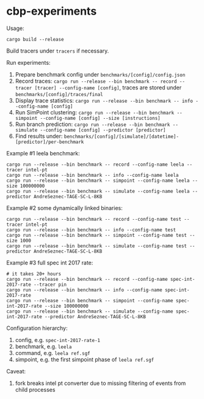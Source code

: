 # cbp-experiments

Usage:

```shell
cargo build --release
```

Build tracers under `tracers` if necessary.

Run experiments:

1. Prepare benchmark config under `benchmarks/[config]/config.json`
2. Record traces: `cargo run --release --bin benchmark -- record --tracer [tracer] --config-name [config]`, traces are stored under `benchmarks/[config]/traces/final`
3. Display trace statistics: `cargo run --release --bin benchmark -- info --config-name [config]`
3. Run SimPoint clustering: `cargo run --release --bin benchmark -- simpoint --config-name [config] --size [instructions]`
4. Run branch prediction: `cargo run --release --bin benchmark -- simulate --config-name [config] --predictor [predictor]`
5. Find results under: `benchmarks/[config]/[simulate]/[datetime]-[predictor]/per-benchmark`

Example #1 leela benchmark:

```shell
cargo run --release --bin benchmark -- record --config-name leela --tracer intel-pt 
cargo run --release --bin benchmark -- info --config-name leela
cargo run --release --bin benchmark -- simpoint --config-name leela --size 100000000
cargo run --release --bin benchmark -- simulate --config-name leela --predictor AndreSeznec-TAGE-SC-L-8KB
```

Example #2 some dynamically linked binaries:

```shell
cargo run --release --bin benchmark -- record --config-name test --tracer intel-pt 
cargo run --release --bin benchmark -- info --config-name test
cargo run --release --bin benchmark -- simpoint --config-name test --size 1000
cargo run --release --bin benchmark -- simulate --config-name test --predictor AndreSeznec-TAGE-SC-L-8KB
```

Example #3 full spec int 2017 rate:

```shell
# it takes 20+ hours
cargo run --release --bin benchmark -- record --config-name spec-int-2017-rate --tracer pin
cargo run --release --bin benchmark -- info --config-name spec-int-2017-rate
cargo run --release --bin benchmark -- simpoint --config-name spec-int-2017-rate --size 100000000
cargo run --release --bin benchmark -- simulate --config-name spec-int-2017-rate --predictor AndreSeznec-TAGE-SC-L-8KB
```

Configuration hierarchy:

1. config, e.g. `spec-int-2017-rate-1`
2. benchmark, e.g. `leela`
3. command, e.g. `leela ref.sgf`
4. simpoint, e.g. the first simpoint phase of `leela ref.sgf`

Caveat:

1. fork breaks intel pt converter due to missing filtering of events from child processes
